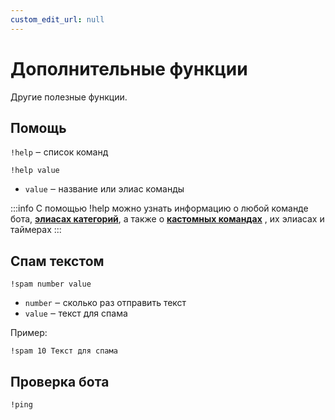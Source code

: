 ```yaml
---
custom_edit_url: null
---
```


# Дополнительные функции

Другие полезные функции.

## Помощь
`!help` ‒ список команд

`!help value`
- `value` ‒ название или элиас команды

:::info
С помощью !help можно узнать информацию о любой команде бота, **[элиасах категорий](streaminfo.md#добавить-элиас)**, а также о **[кастомных командах](links.md)** , их элиасах и таймерах
:::

## Спам текстом
`!spam number value`
- `number` ‒ сколько раз отправить текст
- `value` ‒ текст для спама

Пример:

    !spam 10 Текст для спама

## Проверка бота
`!ping`